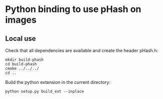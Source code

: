 # Python binding to use pHash on images

## Local use

Check that all dependencies are available and create the header pHash.h:

```
mkdir build-phash
cd build-phash
cmake ../../../
cd ..
```

Build the python extension in the current directory:

```
python setup.py build_ext --inplace
```



